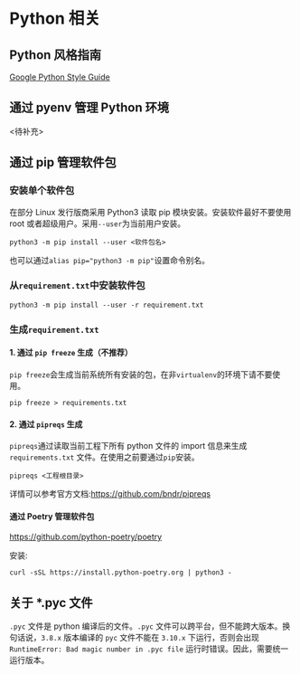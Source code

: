 
# Python 相关

## Python 风格指南

[Google Python Style Guide](https://google.github.io/styleguide/pyguide.html)

## 通过 pyenv 管理 Python 环境

<待补充>

## 通过 pip 管理软件包

### 安装单个软件包

在部分 Linux 发行版商采用 Python3 读取 pip 模块安装。安装软件最好不要使用 root 或者超级用户。采用`--user`为当前用户安装。

```shell
python3 -m pip install --user <软件包名>
```

也可以通过`alias pip="python3 -m pip"`设置命令别名。

### 从`requirement.txt`中安装软件包

```shell
python3 -m pip install --user -r requirement.txt
```

### 生成`requirement.txt`

#### 1. 通过 `pip freeze` 生成（不推荐）

`pip freeze`会生成当前系统所有安装的包，在非`virtualenv`的环境下请不要使用。

```shell
pip freeze > requirements.txt
```

#### 2. 通过 `pipreqs` 生成

`pipreqs`通过读取当前工程下所有 python 文件的 import 信息来生成 `requirements.txt` 文件。在使用之前要通过`pip`安装。

```shell
pipreqs <工程根目录>
```

详情可以参考官方文档:<https://github.com/bndr/pipreqs>

#### 通过 Poetry 管理软件包

<https://github.com/python-poetry/poetry>

安装:

```shell
curl -sSL https://install.python-poetry.org | python3 -
```

## 关于 *.pyc 文件

`.pyc` 文件是 python 编译后的文件。`.pyc` 文件可以跨平台，但不能跨大版本。换句话说，`3.8.x` 版本编译的 `pyc` 文件不能在 `3.10.x` 下运行，否则会出现 `RuntimeError: Bad magic number in .pyc file` 运行时错误。因此，需要统一运行版本。
